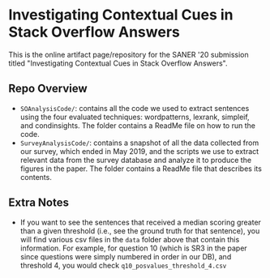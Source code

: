 # Investigating Contextual Cues in Stack Overflow Answers

This is the online artifact page/repository for the SANER '20 submission titled "Investigating Contextual Cues in Stack Overflow Answers".

## Repo Overview

* `SOAnalysisCode/`: contains all the code we used to extract sentences using the four evaluated techniques: wordpatterns, lexrank, simpleif, and condinsights. The folder contains a ReadMe file on how to run the code. 
* `SurveyAnalysisCode/`: contains a snapshot of all the data collected from our survey, which ended in May 2019, and the scripts we use to extract relevant data from the survey database and analyze it to produce the figures in the paper. The folder contains a ReadMe file that describes its contents.






## Extra Notes

* If you want to see the sentences that received a median scoring greater than a given threshold (i.e., see the ground truth for that sentence), you will find various csv files in the `data` folder above that contain this information. For example, for question 10 (which is SR3 in the paper since questions were simply numbered in order in our DB), and threshold 4, you would check `q10_posvalues_threshold_4.csv`



